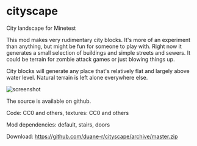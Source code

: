 # cityscape
City landscape for Minetest

This mod makes very rudimentary city blocks. It's more of an experiment than anything, but might be fun for someone to play with. Right now it generates a small selection of buildings and simple streets and sewers. It could be terrain for zombie attack games or just blowing things up.

City blocks will generate any place that's relatively flat and largely above water level. Natural terrain is left alone everywhere else.

![screenshot](https://github.com/duane-r/cityscape/raw/master/textures/screenshot05.jpg)

The source is available on github.

Code: CC0 and others, textures: CC0 and others

Mod dependencies: default, stairs, doors

Download: https://github.com/duane-r/cityscape/archive/master.zip
